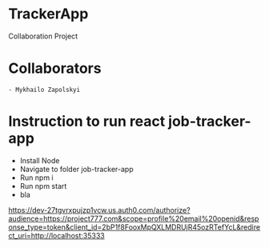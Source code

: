 # TrackerApp

Collaboration Project

# Collaborators

    - Mykhailo Zapolskyi

# Instruction to run react job-tracker-app

-    Install Node
-    Navigate to folder job-tracker-app
-    Run npm i
-    Run npm start
-    bla

https://dev-27tgvrxpujzp1vcw.us.auth0.com/authorize?audience=https://project777.com&scope=profile%20email%20openid&response_type=token&client_id=2bP1f8FooxMpQXLMDRUjR45ozRTefYcL&redirect_uri=http://localhost:35333
